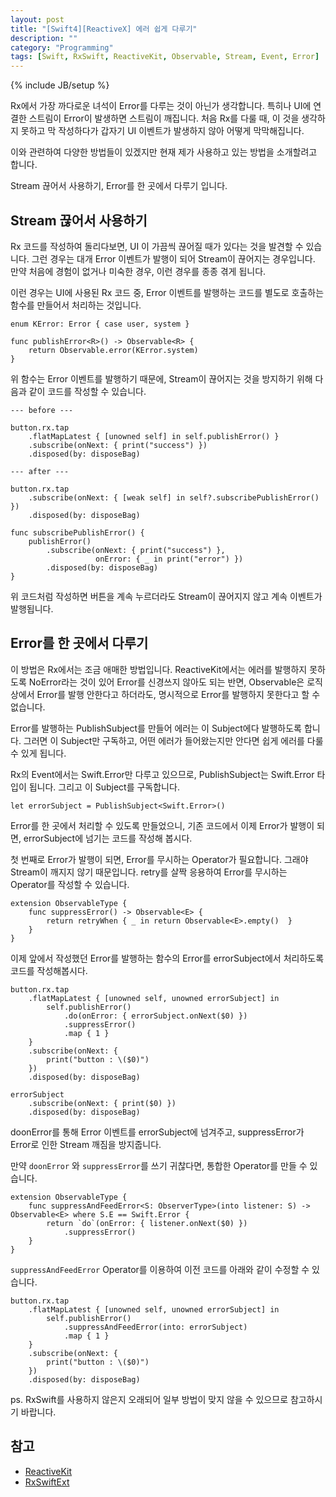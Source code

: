 ```yaml
---
layout: post
title: "[Swift4][ReactiveX] 에러 쉽게 다루기"
description: ""
category: "Programming"
tags: [Swift, RxSwift, ReactiveKit, Observable, Stream, Event, Error]
---
```

{% include JB/setup %}

Rx에서 가장 까다로운 녀석이 Error를 다루는 것이 아닌가 생각합니다. 특히나 UI에 연결한 스트림이 Error이 발생하면 스트림이 깨집니다. 처음 Rx를 다룰 때, 이 것을 생각하지 못하고 막 작성하다가 갑자기 UI 이벤트가 발생하지 않아 어떻게 막막해집니다.

이와 관련하여 다양한 방법들이 있겠지만 현재 제가 사용하고 있는 방법을 소개할려고 합니다.

Stream 끊어서 사용하기, Error를 한 곳에서 다루기 입니다.

## Stream 끊어서 사용하기

Rx 코드를 작성하여 돌리다보면, UI 이 가끔씩 끊어질 때가 있다는 것을 발견할 수 있습니다. 그런 경우는 대개 Error 이벤트가 발행이 되어 Stream이 끊어지는 경우입니다. 만약 처음에 경험이 없거나 미숙한 경우, 이런 경우를 종종 겪게 됩니다.

이런 경우는 UI에 사용된 Rx 코드 중, Error 이벤트를 발행하는 코드를 별도로 호출하는 함수를 만들어서 처리하는 것입니다.

```
enum KError: Error { case user, system }

func publishError<R>() -> Observable<R> {
    return Observable.error(KError.system)
}
```

위 함수는 Error 이벤트를 발행하기 때문에, Stream이 끊어지는 것을 방지하기 위해 다음과 같이 코드를 작성할 수 있습니다.

```
--- before ---

button.rx.tap
    .flatMapLatest { [unowned self] in self.publishError() }
    .subscribe(onNext: { print("success") })
    .disposed(by: disposeBag)

--- after ---

button.rx.tap
    .subscribe(onNext: { [weak self] in self?.subscribePublishError() })
    .disposed(by: disposeBag)

func subscribePublishError() {
    publishError()
        .subscribe(onNext: { print("success") },
                   onError: { _ in print("error") })
        .disposed(by: disposeBag)
}    
```

위 코드처럼 작성하면 버튼을 계속 누르더라도 Stream이 끊어지지 않고 계속 이벤트가 발행됩니다.

## Error를 한 곳에서 다루기

이 방법은 Rx에서는 조금 애매한 방법입니다. ReactiveKit에서는 에러를 발행하지 못하도록 NoError라는 것이 있어 Error를 신경쓰지 않아도 되는 반면, Observable은 로직상에서 Error를 발행 안한다고 하더라도, 명시적으로 Error를 발행하지 못한다고 할 수 없습니다.

Error를 발행하는 PublishSubject를 만들어 에러는 이 Subject에다 발행하도록 합니다. 그러면 이 Subject만 구독하고, 어떤 에러가 들어왔는지만 안다면 쉽게 에러를 다룰 수 있게 됩니다.

Rx의 Event에서는 Swift.Error만 다루고 있으므로, PublishSubject는 Swift.Error 타입이 됩니다. 그리고 이 Subject를 구독합니다.

```
let errorSubject = PublishSubject<Swift.Error>()
```

Error를 한 곳에서 처리할 수 있도록 만들었으니, 기존 코드에서 이제 Error가 발행이 되면, errorSubject에 넘기는 코드를 작성해 봅시다.

첫 번째로 Error가 발행이 되면, Error를 무시하는 Operator가 필요합니다. 그래야 Stream이 깨지지 않기 때문입니다. retry를 살짝 응용하여 Error를 무시하는 Operator를 작성할 수 있습니다.

```
extension ObservableType {
    func suppressError() -> Observable<E> {
        return retryWhen { _ in return Observable<E>.empty()  }
    }
}
```

이제 앞에서 작성했던 Error를 발행하는 함수의 Error를 errorSubject에서 처리하도록 코드를 작성해봅시다.

```
button.rx.tap
    .flatMapLatest { [unowned self, unowned errorSubject] in
        self.publishError()
            .do(onError: { errorSubject.onNext($0) })
            .suppressError()
            .map { 1 }
    }
    .subscribe(onNext: {
        print("button : \($0)")
    })
    .disposed(by: disposeBag)

errorSubject
    .subscribe(onNext: { print($0) })
    .disposed(by: disposeBag)
```

doonError를 통해 Error 이벤트를 errorSubject에 넘겨주고, suppressError가 Error로 인한 Stream 깨짐을 방지줍니다.

만약 `doonError` 와 `suppressError`를 쓰기 귀찮다면, 통합한 Operator를 만들 수 있습니다.

```
extension ObservableType {
    func suppressAndFeedError<S: ObserverType>(into listener: S) -> Observable<E> where S.E == Swift.Error {
        return `do`(onError: { listener.onNext($0) })
            .suppressError()
    }
}
```

`suppressAndFeedError` Operator를 이용하여 이전 코드를 아래와 같이 수정할 수 있습니다.

```
button.rx.tap
    .flatMapLatest { [unowned self, unowned errorSubject] in
        self.publishError()
            .suppressAndFeedError(into: errorSubject)
            .map { 1 }
    }
    .subscribe(onNext: {
        print("button : \($0)")
    })
    .disposed(by: disposeBag)
```

ps. RxSwift를 사용하지 않은지 오래되어 일부 방법이 맞지 않을 수 있으므로 참고하시기 바랍니다.

## 참고

* [ReactiveKit](https://github.com/DeclarativeHub/ReactiveKit)
* [RxSwiftExt](https://github.com/RxSwiftCommunity/RxSwiftExt)